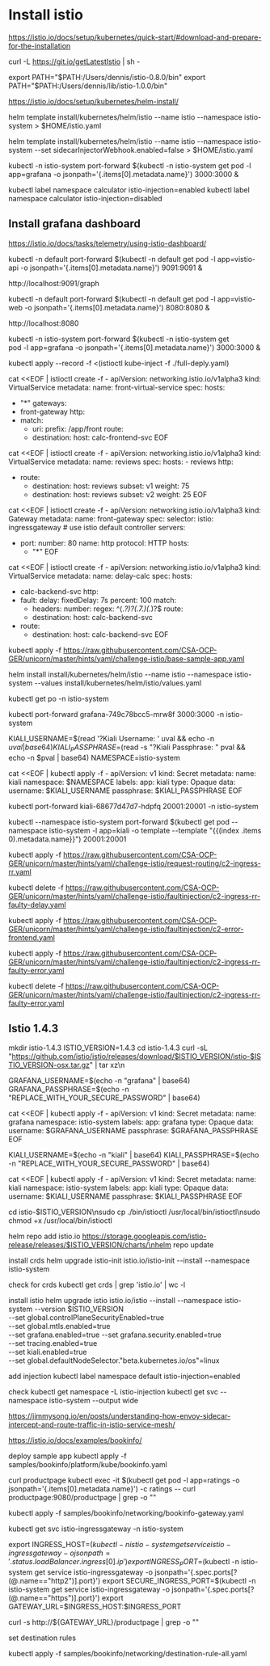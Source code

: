 # Install istio
https://istio.io/docs/setup/kubernetes/quick-start/#download-and-prepare-for-the-installation

curl -L https://git.io/getLatestIstio | sh -

export PATH="$PATH:/Users/dennis/istio-0.8.0/bin"
export PATH="$PATH:/Users/dennis/lib/istio-1.0.0/bin"

https://istio.io/docs/setup/kubernetes/helm-install/


helm template install/kubernetes/helm/istio --name istio --namespace istio-system > $HOME/istio.yaml

helm template install/kubernetes/helm/istio --name istio --namespace istio-system --set sidecarInjectorWebhook.enabled=false > $HOME/istio.yaml


kubectl -n istio-system port-forward $(kubectl -n istio-system get pod -l app=grafana -o jsonpath='{.items[0].metadata.name}') 3000:3000 &

kubectl label namespace calculator istio-injection=enabled
kubectl label namespace calculator istio-injection=disabled


## Install grafana dashboard
https://istio.io/docs/tasks/telemetry/using-istio-dashboard/


kubectl -n default port-forward $(kubectl -n default get pod -l app=vistio-api -o jsonpath='{.items[0].metadata.name}') 9091:9091 &

http://localhost:9091/graph

kubectl -n default port-forward $(kubectl -n default get pod -l app=vistio-web -o jsonpath='{.items[0].metadata.name}') 8080:8080 &

http://localhost:8080

kubectl -n istio-system port-forward $(kubectl -n istio-system get \
  pod -l app=grafana -o jsonpath='{.items[0].metadata.name}') 3000:3000 &

kubectl apply --record -f <(istioctl kube-inject -f ./full-deply.yaml)

cat <<EOF | istioctl create -f -
apiVersion: networking.istio.io/v1alpha3
kind: VirtualService
metadata:
  name: front-virtual-service
spec:
  hosts:
  - "*"
  gateways:
  - front-gateway
  http:
  - match:
    - uri:
        prefix: /app/front
    route:
    - destination:
        host: calc-frontend-svc
EOF

cat <<EOF | istioctl create -f -
apiVersion: networking.istio.io/v1alpha3
kind: VirtualService
metadata:
  name: reviews
spec:
  hosts:
    - reviews
  http:
  - route:
    - destination:
        host: reviews
        subset: v1
      weight: 75
    - destination:
        host: reviews
        subset: v2
      weight: 25
EOF

cat <<EOF | istioctl create -f -
apiVersion: networking.istio.io/v1alpha3
kind: Gateway
metadata:
  name: front-gateway
spec:
  selector:
    istio: ingressgateway # use istio default controller
  servers:
  - port:
      number: 80
      name: http
      protocol: HTTP
    hosts:
    - "*"
EOF

cat <<EOF | istioctl create -f -
apiVersion: networking.istio.io/v1alpha3
kind: VirtualService
metadata:
  name: delay-calc
spec:
  hosts:
  - calc-backend-svc
  http:
  - fault:
      delay:
        fixedDelay: 7s
        percent: 100
    match:
    - headers:
        number:
          regex: ^(.*?)?(.*7.*)(.*)?$
    route:
    - destination:
        host: calc-backend-svc
  - route:
    - destination:
        host: calc-backend-svc
EOF


kubectl apply -f https://raw.githubusercontent.com/CSA-OCP-GER/unicorn/master/hints/yaml/challenge-istio/base-sample-app.yaml

helm install install/kubernetes/helm/istio --name istio --namespace istio-system --values install/kubernetes/helm/istio/values.yaml

kubectl get po -n istio-system

kubectl port-forward grafana-749c78bcc5-mrw8f 3000:3000 -n istio-system


KIALI_USERNAME=$(read '?Kiali Username: ' uval && echo -n $uval | base64)
KIALI_PASSPHRASE=$(read -s "?Kiali Passphrase: " pval && echo -n $pval | base64)
NAMESPACE=istio-system

cat <<EOF | kubectl apply -f -
apiVersion: v1
kind: Secret
metadata:
  name: kiali
  namespace: $NAMESPACE
  labels:
    app: kiali
type: Opaque
data:
  username: $KIALI_USERNAME
  passphrase: $KIALI_PASSPHRASE
EOF

kubectl port-forward kiali-68677d47d7-hdpfq 20001:20001 -n istio-system

kubectl --namespace istio-system port-forward $(kubectl get pod --namespace istio-system -l app=kiali -o template --template "{{(index .items 0).metadata.name}}") 20001:20001

kubectl apply -f https://raw.githubusercontent.com/CSA-OCP-GER/unicorn/master/hints/yaml/challenge-istio/request-routing/c2-ingress-rr.yaml

kubectl delete -f https://raw.githubusercontent.com/CSA-OCP-GER/unicorn/master/hints/yaml/challenge-istio/faultinjection/c2-ingress-rr-faulty-delay.yaml

kubectl apply -f https://raw.githubusercontent.com/CSA-OCP-GER/unicorn/master/hints/yaml/challenge-istio/faultinjection/c2-error-frontend.yaml

kubectl apply -f https://raw.githubusercontent.com/CSA-OCP-GER/unicorn/master/hints/yaml/challenge-istio/faultinjection/c2-ingress-rr-faulty-error.yaml

kubectl delete -f https://raw.githubusercontent.com/CSA-OCP-GER/unicorn/master/hints/yaml/challenge-istio/faultinjection/c2-ingress-rr-faulty-error.yaml


## Istio 1.4.3

mkdir istio-1.4.3
ISTIO_VERSION=1.4.3
cd istio-1.4.3
curl -sL "https://github.com/istio/istio/releases/download/$ISTIO_VERSION/istio-$ISTIO_VERSION-osx.tar.gz" | tar xz\n

GRAFANA_USERNAME=$(echo -n "grafana" | base64)
GRAFANA_PASSPHRASE=$(echo -n "REPLACE_WITH_YOUR_SECURE_PASSWORD" | base64)

cat <<EOF | kubectl apply -f -
apiVersion: v1
kind: Secret
metadata:
  name: grafana
  namespace: istio-system
  labels:
    app: grafana
type: Opaque
data:
  username: $GRAFANA_USERNAME
  passphrase: $GRAFANA_PASSPHRASE
EOF

KIALI_USERNAME=$(echo -n "kiali" | base64)
KIALI_PASSPHRASE=$(echo -n "REPLACE_WITH_YOUR_SECURE_PASSWORD" | base64)

cat <<EOF | kubectl apply -f -
apiVersion: v1
kind: Secret
metadata:
  name: kiali
  namespace: istio-system
  labels:
    app: kiali
type: Opaque
data:
  username: $KIALI_USERNAME
  passphrase: $KIALI_PASSPHRASE
EOF

cd istio-$ISTIO_VERSION\nsudo cp ./bin/istioctl /usr/local/bin/istioctl\nsudo chmod +x /usr/local/bin/istioctl

helm repo add istio.io https://storage.googleapis.com/istio-release/releases/$ISTIO_VERSION/charts/\nhelm repo update

install crds
helm upgrade istio-init istio.io/istio-init --install --namespace istio-system

check for crds
kubectl get crds | grep 'istio.io' | wc -l

install istio
helm upgrade istio istio.io/istio --install --namespace istio-system --version $ISTIO_VERSION \
  --set global.controlPlaneSecurityEnabled=true \
  --set global.mtls.enabled=true \
  --set grafana.enabled=true --set grafana.security.enabled=true \
  --set tracing.enabled=true \
  --set kiali.enabled=true \
  --set global.defaultNodeSelector."beta\.kubernetes\.io/os"=linux

add injection
kubectl label namespace default istio-injection=enabled

check
kubectl get namespace -L istio-injection
kubectl get svc --namespace istio-system --output wide

https://jimmysong.io/en/posts/understanding-how-envoy-sidecar-intercept-and-route-traffic-in-istio-service-mesh/

https://istio.io/docs/examples/bookinfo/

deploy sample app
kubectl apply -f samples/bookinfo/platform/kube/bookinfo.yaml

curl productpage
kubectl exec -it $(kubectl get pod -l app=ratings -o jsonpath='{.items[0].metadata.name}') -c ratings -- curl productpage:9080/productpage | grep -o "<title>.*</title>"

<title>Simple Bookstore App</title>

kubectl apply -f samples/bookinfo/networking/bookinfo-gateway.yaml

kubectl get svc istio-ingressgateway -n istio-system

export INGRESS_HOST=$(kubectl -n istio-system get service istio-ingressgateway -o jsonpath='{.status.loadBalancer.ingress[0].ip}')
export INGRESS_PORT=$(kubectl -n istio-system get service istio-ingressgateway -o jsonpath='{.spec.ports[?(@.name=="http2")].port}')
export SECURE_INGRESS_PORT=$(kubectl -n istio-system get service istio-ingressgateway -o jsonpath='{.spec.ports[?(@.name=="https")].port}')
export GATEWAY_URL=$INGRESS_HOST:$INGRESS_PORT

curl -s http://${GATEWAY_URL}/productpage | grep -o "<title>.*</title>"

set destination rules

kubectl apply -f samples/bookinfo/networking/destination-rule-all.yaml